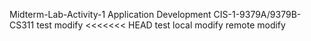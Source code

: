 Midterm-Lab-Activity-1
Application Development CIS-1-9379A/9379B-CS311 test modify 
<<<<<<< HEAD test local modify
remote modify
